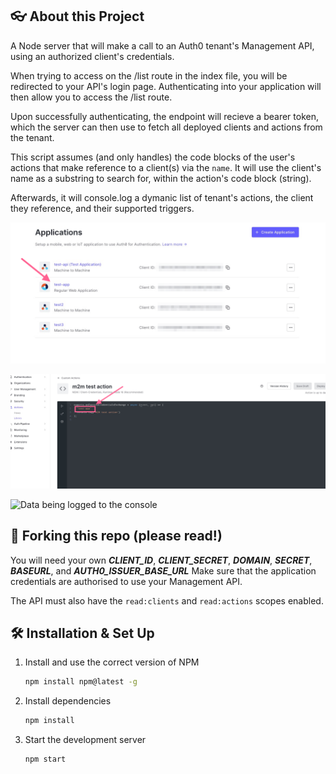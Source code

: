##  👓 About this Project
A Node server that will make a call to an Auth0 tenant's Management API, using an authorized client's credentials. 

When trying to access on the /list route in the index file, you will be redirected to your API's login page. Authenticating into your application will then allow you to access the /list route.

Upon successfully authenticating, the endpoint will recieve a bearer token, which the server can then use to fetch all deployed clients and actions from the tenant.

This script assumes (and only handles) the code blocks of the user's actions that make reference to a client(s) via the `name`. It will use the client's name as a substring to search for, within the action's code block (string).

Afterwards, it will console.log a dymanic list of tenant's actions, the client they reference, and their supported triggers.

![All Apps in Auth0 tenant](/src/images/Applications%202022-09-05%20at%208.48.48%20PM.jpg)

![Client name in action code export](/src/images/Actions%202022-09-05%20at%208.50.14%20PM.jpg)

![Data being logged to the console](/src/images/-env%20%E2%80%94%20auth-0-simlutation%202022-09-05%20at%208.02.39%20PM.jpg)

## 🚨 Forking this repo (please read!)

You will need your own _**CLIENT_ID**_, _**CLIENT_SECRET**_, _**DOMAIN**_, _**SECRET**_, _**BASEURL**_, and _**AUTH0_ISSUER_BASE_URL**_
Make sure that the application credentials are authorised to use your Management API.

The API must also have the `read:clients` and `read:actions` scopes enabled.


## 🛠 Installation & Set Up

1. Install and use the correct version of NPM

   ```sh
   npm install npm@latest -g
   ```

2. Install dependencies

   ```sh
   npm install
   ```

3. Start the development server

   ```sh
   npm start
